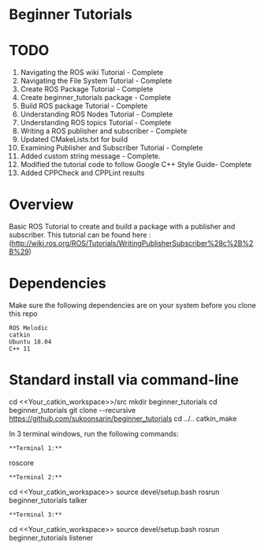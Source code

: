 # Beginner Tutorials

# TODO
1. Navigating the ROS wiki Tutorial - Complete
2. Navigating the File System Tutorial - Complete
3. Create ROS Package Tutorial - Complete
4. Create beginner_tutorials package - Complete
5. Build ROS package Tutorial - Complete
6. Understanding ROS Nodes Tutorial - Complete
7. Understanding ROS topics Tutorial - Complete
8. Writing a ROS publisher and subscriber - Complete
9. Updated CMakeLists.txt for build
10. Examining Publisher and Subscriber Tutorial - Complete
11. Added custom string message - Complete.
12. Modified the tutorial code to follow Google C++ Style Guide- Complete
13. Added CPPCheck and CPPLint results

# Overview

Basic ROS Tutorial to create and build a package with a publisher and subscriber. This tutorial can be found here : (http://wiki.ros.org/ROS/Tutorials/WritingPublisherSubscriber%28c%2B%2B%29)

# Dependencies

Make sure the following dependencies are on your system before you clone this repo

    ROS Melodic
    catkin
    Ubuntu 18.04
    C++ 11

# Standard install via command-line

cd <<Your_catkin_workspace>>/src
mkdir beginner_tutorials
cd beginner_tutorials
git clone --recursive https://github.com/sukoonsarin/beginner_tutorials
cd ../..
catkin_make

In 3 terminal windows, run the following commands:

    **Terminal 1:**

roscore

    **Terminal 2:**

cd <<Your_catkin_workspace>>
source devel/setup.bash
rosrun beginner_tutorials talker

    **Terminal 3:**

cd <<Your_catkin_workspace>>
source devel/setup.bash
rosrun beginner_tutorials listener

